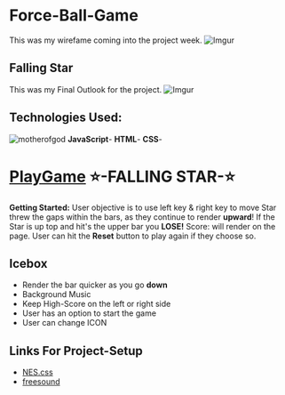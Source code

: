 # Force-Ball-Game

This was my wirefame coming into the project week.
![Imgur](https://i.imgur.com/o1Q8HdV.png)
## Falling Star

This was my Final Outlook for the project.
![Imgur](https://i.imgur.com/SlLC9TN.png)
## Technologies Used:
![motherofgod](https://mdn.mozillademos.org/files/13502/cake.png)
__**JavaScript**__- 
__**HTML**__- 
__**CSS**__-

# [PlayGame](http://w-oatmeal.surge.sh/) ⭐️-FALLING STAR-⭐️ 

**Getting Started:** User objective is to use left key & right key to move Star threw the gaps within the bars, as they continue to render **upward**! If the Star is up top and hit's the upper bar you **LOSE!**
Score: will render on the page. User can hit the **Reset** button to play again if they choose so.

## Icebox
* Render the bar quicker as you go **down**
* Background Music 
* Keep High-Score on the left or right side
* User has an option to start the game
* User can change ICON


## Links For Project-Setup

* [NES.css](https://nostalgic-css.github.io/NES.css/)
* [freesound](https://freesound.org/)
